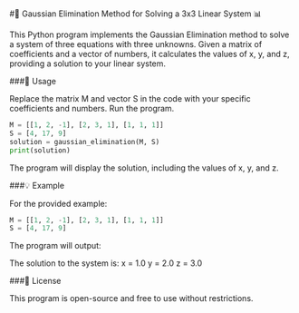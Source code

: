 #🧮 Gaussian Elimination Method for Solving a 3x3 Linear System 📊

This Python program implements the Gaussian Elimination method to solve a system of three equations with three unknowns. Given a matrix of coefficients and a vector of numbers, it calculates the values of x, y, and z, providing a solution to your linear system.

###🚀 Usage

Replace the matrix M and vector S in the code with your specific coefficients and numbers.
Run the program.

```python
M = [[1, 2, -1], [2, 3, 1], [1, 1, 1]]
S = [4, 17, 9]
solution = gaussian_elimination(M, S)
print(solution)
```
The program will display the solution, including the values of x, y, and z.

###💡 Example

For the provided example:

```python
M = [[1, 2, -1], [2, 3, 1], [1, 1, 1]]
S = [4, 17, 9]
```
The program will output:

The solution to the system is:
x = 1.0
y = 2.0
z = 3.0

###📜 License

This program is open-source and free to use without restrictions.
